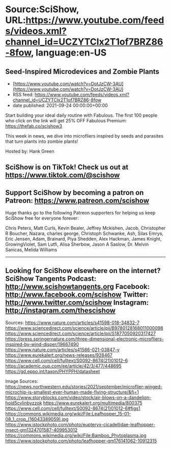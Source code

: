 # Source:SciShow, URL:https://www.youtube.com/feeds/videos.xml?channel_id=UCZYTClx2T1of7BRZ86-8fow, language:en-US

## Seed-Inspired Microdevices and Zombie Plants
 - [https://www.youtube.com/watch?v=DotJzCW-3AU](https://www.youtube.com/watch?v=DotJzCW-3AU)
 - RSS feed: https://www.youtube.com/feeds/videos.xml?channel_id=UCZYTClx2T1of7BRZ86-8fow
 - date published: 2021-09-24 00:00:00+00:00

Start building your ideal daily routine with Fabulous. The first 100 people who click on the link will get 25% OFF Fabulous Premium: https://thefab.co/scishow3

This week in news, we dive into microfliers inspired by seeds and parasites that turn plants into zombie plants!

Hosted by: Hank Green

SciShow is on TikTok!  Check us out at https://www.tiktok.com/@scishow 
----------
Support SciShow by becoming a patron on Patreon: https://www.patreon.com/scishow
----------
Huge thanks go to the following Patreon supporters for helping us keep SciShow free for everyone forever:

Chris Peters, Matt Curls, Kevin Bealer, Jeffrey Mckishen, Jacob, Christopher R Boucher, Nazara, charles george, Christoph Schwanke, Ash, Silas Emrys, Eric Jensen, Adam, Brainard, Piya Shedden, Alex Hackman, James Knight, GrowingViolet, Sam Lutfi, Alisa Sherbow, Jason A Saslow, Dr. Melvin Sanicas, Melida Williams

----------
Looking for SciShow elsewhere on the internet?
SciShow Tangents Podcast: http://www.scishowtangents.org
Facebook: http://www.facebook.com/scishow
Twitter: http://www.twitter.com/scishow
Instagram: http://instagram.com/thescishow
----------
Sources:
https://www.nature.com/articles/s41598-018-34832-7
https://www.sciencedirect.com/science/article/pii/B9780128168011000098
https://www.sciencedirect.com/science/article/pii/S1877050920317427
https://press.springernature.com/three-dimensional-electronic-microfliers-inspired-by-wind-disper/19667490
https://www.nature.com/articles/s41586-021-03847-y
https://www.eurekalert.org/news-releases/928467
https://www.cell.com/cell/fulltext/S0092-8674(21)01012-6
https://academic.oup.com/ee/article/42/3/477/448695
https://gd.eppo.int/taxon/PHYPPH/datasheet

Image Sources:
https://news.northwestern.edu/stories/2021/september/microflier-winged-microchip-is-smallest-ever-human-made-flying-structure/&fj=1
https://www.storyblocks.com/video/stock/air-blows-on-a-dandelion-hoid5cvlinbyzzok
https://www.eurekalert.org/multimedia/800375
https://www.cell.com/cell/fulltext/S0092-8674(21)01012-6#figs1
https://commons.wikimedia.org/wiki/File:Leafhopper_15-01-08_1_crop_(16043389059).jpg
https://www.istockphoto.com/photo/eupteryx-cicadellidae-leafhopper-insect-gm1324701587-409953012
https://commons.wikimedia.org/wiki/File:Bamboo_Phytoplasma.jpg
https://www.istockphoto.com/photo/leafhopper-gm176141062-10912315

